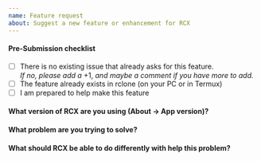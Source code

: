 ```yaml
---
name: Feature request
about: Suggest a new feature or enhancement for RCX
---
```


#### Pre-Submission checklist
<!-- Check items by adding an x like this: - [x] I'm checked --->

 - [ ] There is no existing issue that already asks for this feature.<br />
       _If no, please add a_ +1, _and maybe a comment if you have more to add._
 - [ ] The feature already exists in rclone (on your PC or in Termux)
 - [ ] I am prepared to help make this feature

#### What version of RCX are you using (About -> App version)?



#### What problem are you trying to solve?



#### What should RCX be able to do differently with help this problem?
